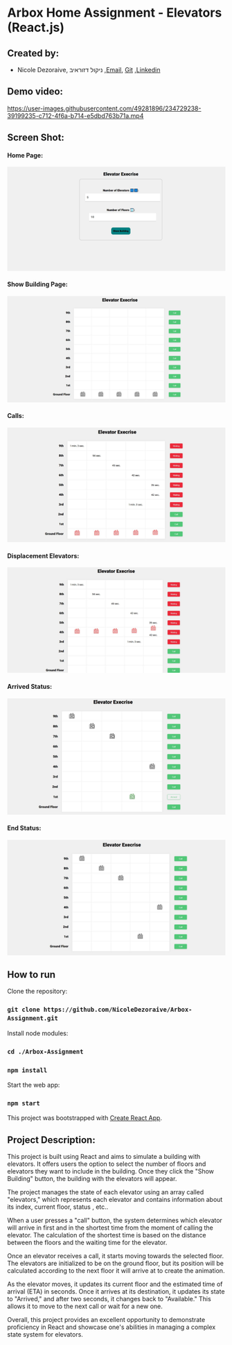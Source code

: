 # Arbox Home Assignment - Elevators (React.js)

## Created by:
* Nicole Dezoraive, ניקול דזוראיב ,[Email](dezoraivenicole@gmail.com), [Git](https://github.com/NicoleDezoraive) ,[Linkedin](https://www.linkedin.com/in/nicole-dezoraive/)

## Demo video:
https://user-images.githubusercontent.com/49281896/234729238-39199235-c712-4f6a-b714-e5dbd763b71a.mp4

## Screen Shot:
#### Home Page:
![Home Page](https://github.com/NicoleDezoraive/Arbox-Assignment/blob/master/src/images/Screenshots/HomePage.JPG)
#### Show Building Page:
![ShowBuilding Page](https://github.com/NicoleDezoraive/Arbox-Assignment/blob/master/src/images/Screenshots/ShowBuilding.JPG)
#### Calls:
![Calls](https://github.com/NicoleDezoraive/Arbox-Assignment/blob/master/src/images/Screenshots/Calls.JPG)
#### Displacement Elevators:
![Displacement Elevators](https://github.com/NicoleDezoraive/Arbox-Assignment/blob/master/src/images/Screenshots/DisplacementElevators.JPG)
#### Arrived Status:
![Arrived Status](https://github.com/NicoleDezoraive/Arbox-Assignment/blob/master/src/images/Screenshots/ArrivedStatus.JPG)
#### End Status:
![End Status](https://github.com/NicoleDezoraive/Arbox-Assignment/blob/master/src/images/Screenshots/End.JPG)

## How to run
Clone the repository:

### `git clone https://github.com/NicoleDezoraive/Arbox-Assignment.git`

Install node modules:

### `cd ./Arbox-Assignment`
### `npm install`

Start the web app:

### `npm start`

This project was bootstrapped with [Create React App](https://github.com/facebook/create-react-app).

## Project Description:

This project is built using React and aims to simulate a building with elevators. It offers users the option to select the number of floors and elevators they want to include in the building. Once they click the "Show Building" button, the building with the elevators will appear.

The project manages the state of each elevator using an array called "elevators," which represents each elevator and contains information about its index, current floor, status , etc..

When a user presses a "call" button, the system determines which elevator will arrive in first and in the shortest time from the moment of calling the elevator. The calculation of the shortest time is based on the distance between the floors and the waiting time for the elevator.

Once an elevator receives a call, it starts moving towards the selected floor. The elevators are initialized to be on the ground floor, but its position will be calculated according to the next floor it will arrive at to create the animation.

As the elevator moves, it updates its current floor and the estimated time of arrival (ETA) in seconds. Once it arrives at its destination, it updates its state to "Arrived," and after two seconds, it changes back to "Available." This allows it to move to the next call or wait for a new one.

Overall, this project provides an excellent opportunity to demonstrate proficiency in React and showcase one's abilities in managing a complex state system for elevators.
